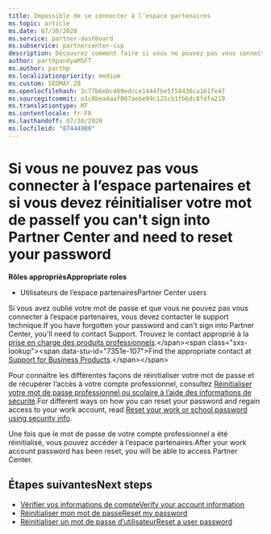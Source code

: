 ```yaml
---
title: Impossible de se connecter à l’espace partenaires
ms.topic: article
ms.date: 07/30/2020
ms.service: partner-dashboard
ms.subservice: partnercenter-csp
description: Découvrez comment faire si vous ne pouvez pas vous connecter à l’espace partenaires-contient des informations sur la réinitialisation du mot de passe du compte professionnel ou du mot de passe du compte scolaire si vous l’avez oublié.
author: parthpandyaMSFT
ms.author: parthp
ms.localizationpriority: medium
ms.custom: SEOMAY.20
ms.openlocfilehash: 3c77b6ebc469edcce1444fbe5f58436ca161fe47
ms.sourcegitcommit: e1c8bea4aaf807aebe99c125cb1fb6dc8fdfa210
ms.translationtype: MT
ms.contentlocale: fr-FR
ms.lasthandoff: 07/30/2020
ms.locfileid: "87444980"
---
```

# <a name="if-you-cant-sign-into-partner-center-and-need-to-reset-your-password"></a><span data-ttu-id="7351e-103">Si vous ne pouvez pas vous connecter à l’espace partenaires et si vous devez réinitialiser votre mot de passe</span><span class="sxs-lookup"><span data-stu-id="7351e-103">If you can't sign into Partner Center and need to reset your password</span></span>

<span data-ttu-id="7351e-104">**Rôles appropriés**</span><span class="sxs-lookup"><span data-stu-id="7351e-104">**Appropriate roles**</span></span>

- <span data-ttu-id="7351e-105">Utilisateurs de l’espace partenaires</span><span class="sxs-lookup"><span data-stu-id="7351e-105">Partner Center users</span></span>

<span data-ttu-id="7351e-106">Si vous avez oublié votre mot de passe et que vous ne pouvez pas vous connecter à l’espace partenaires, vous devez contacter le support technique.</span><span class="sxs-lookup"><span data-stu-id="7351e-106">If you have forgotten your password and can't sign into Partner Center, you'll need to contact Support.</span></span> <span data-ttu-id="7351e-107">Trouvez le contact approprié à la [prise en charge des produits professionnels](https://docs.microsoft.com/microsoft-365/admin/contact-support-for-business-products?view=o365-worldwide&tabs=phone#ID0EAADAAA=Phone_support_).</span><span class="sxs-lookup"><span data-stu-id="7351e-107">Find the appropriate contact at [Support for Business Products](https://docs.microsoft.com/microsoft-365/admin/contact-support-for-business-products?view=o365-worldwide&tabs=phone#ID0EAADAAA=Phone_support_).</span></span> 

<span data-ttu-id="7351e-108">Pour connaître les différentes façons de réinitialiser votre mot de passe et de récupérer l’accès à votre compte professionnel, consultez [Réinitialiser votre mot de passe professionnel ou scolaire à l’aide des informations de sécurité](https://docs.microsoft.com/azure/active-directory/user-help/active-directory-passwords-update-your-own-password#how-to-change-your-password).</span><span class="sxs-lookup"><span data-stu-id="7351e-108">For different ways on how you can reset your password and regain access to your work account, read [Reset your work or school password using security info](https://docs.microsoft.com/azure/active-directory/user-help/active-directory-passwords-update-your-own-password#how-to-change-your-password).</span></span>

<span data-ttu-id="7351e-109">Une fois que le mot de passe de votre compte professionnel a été réinitialisé, vous pouvez accéder à l’espace partenaires.</span><span class="sxs-lookup"><span data-stu-id="7351e-109">After your work account password has been reset, you will be able to access Partner Center.</span></span> 

## <a name="next-steps"></a><span data-ttu-id="7351e-110">Étapes suivantes</span><span class="sxs-lookup"><span data-stu-id="7351e-110">Next steps</span></span>

- [<span data-ttu-id="7351e-111">Vérifier vos informations de compte</span><span class="sxs-lookup"><span data-stu-id="7351e-111">Verify your account information</span></span>](verification-responses.md)
- [<span data-ttu-id="7351e-112">Réinitialiser mon mot de passe</span><span class="sxs-lookup"><span data-stu-id="7351e-112">Reset my password</span></span>](reset-my-pasword.md)
- [<span data-ttu-id="7351e-113">Réinitialiser un mot de passe d’utilisateur</span><span class="sxs-lookup"><span data-stu-id="7351e-113">Reset a user password</span></span>](reset-a-user-password.md)


